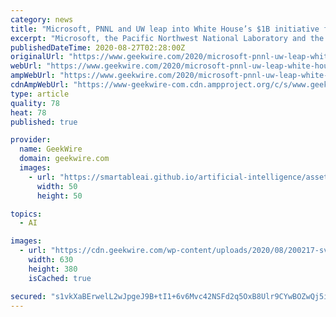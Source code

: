 ```yaml
---
category: news
title: "Microsoft, PNNL and UW leap into White House’s $1B initiative for AI and quantum research"
excerpt: "Microsoft, the Pacific Northwest National Laboratory and the University of Washington are part of a $1 billion effort to study AI and quantum computing."
publishedDateTime: 2020-08-27T02:28:00Z
originalUrl: "https://www.geekwire.com/2020/microsoft-pnnl-uw-leap-white-houses-1b-initiative-ai-quantum-research/"
webUrl: "https://www.geekwire.com/2020/microsoft-pnnl-uw-leap-white-houses-1b-initiative-ai-quantum-research/"
ampWebUrl: "https://www.geekwire.com/2020/microsoft-pnnl-uw-leap-white-houses-1b-initiative-ai-quantum-research/amp/"
cdnAmpWebUrl: "https://www-geekwire-com.cdn.ampproject.org/c/s/www.geekwire.com/2020/microsoft-pnnl-uw-leap-white-houses-1b-initiative-ai-quantum-research/amp/"
type: article
quality: 78
heat: 78
published: true

provider:
  name: GeekWire
  domain: geekwire.com
  images:
    - url: "https://smartableai.github.io/artificial-intelligence/assets/images/organizations/geekwire.com-50x50.jpg"
      width: 50
      height: 50

topics:
  - AI

images:
  - url: "https://cdn.geekwire.com/wp-content/uploads/2020/08/200217-svore-630x380.jpg"
    width: 630
    height: 380
    isCached: true

secured: "s1vkXaBErwelL2wJpgeJ9B+tI1+6v6Mvc42NSFd2q5OxB8Ulr9CYwBOZwQj5igYFSO8UUU6+so2C8by+JE1GCI29F4PgDjItPNK05CNjxxP7F57h4A+Pq9TpuLjRgDUyngNL7KDZieZnoqCXwVoF9n4c5UreIq8uFBtavzSoeNba7VVA19+JSGcQ2mHrbKqw9bIVpUAvKBqgefETWlgXjYKoMwKQOIBmzeqlKkAO64iHJM4qBQCMzeGgeGHBocw5NlF961lEavuCF5wjvAeZVIiJe2zqhoUbKS5t7OMa6yWGaFV0hdIKLqULyCbDoG3bf/BEBFvMh4/vWi1BTvEcPzeUl4908foURAOHY4KxQxM=;y3woepp0933DnZp09JBCOA=="
---
```


